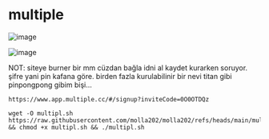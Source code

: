 # multiple

![image](https://github.com/user-attachments/assets/357a5c38-e38a-41a1-a2a2-2ee84e69340d)


![image](https://github.com/user-attachments/assets/18ee8031-4713-4617-9307-625b22050bfa)


NOT: siteye burner bir mm cüzdan bağla idni al kaydet kurarken soruyor. şifre yani pin kafana göre. birden fazla kurulabilinir bir nevi titan gibi pinpongpong gibim bişi...

```
https://www.app.multiple.cc/#/signup?inviteCode=0O0OTDQz
```
```
wget -O multipl.sh https://raw.githubusercontent.com/molla202/molla202/refs/heads/main/multipl.sh && chmod +x multipl.sh && ./multipl.sh
```
